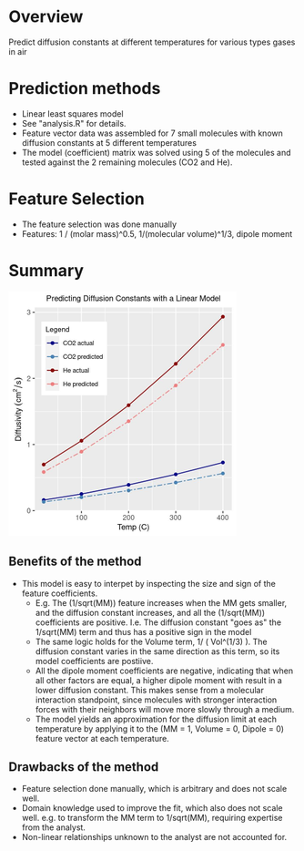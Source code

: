 # Overview
Predict diffusion constants at different temperatures for various types gases in air

# Prediction methods
- Linear least squares model
- See "analysis.R" for details. 
- Feature vector data was assembled for 7 small molecules with known diffusion constants at 5 different temperatures
- The model (coefficient) matrix was solved using 5 of the molecules and tested against the 2 remaining molecules (CO2 and He).

# Feature Selection
- The feature selection was done manually 
- Features: 1 / (molar mass)^0.5, 1/(molecular volume)^1/3, dipole moment

# Summary
<img src="model_predictions.jpg" width="400" height="430">

## Benefits of the method
- This model is easy to interpet by inspecting the size and sign of the feature coefficients. 
  - E.g. The (1/sqrt(MM)) feature increases when the MM gets smaller, and the diffusion constant increases, and all the (1/sqrt(MM)) coefficients are positive. I.e. The diffusion constant "goes as" the 1/sqrt(MM) term and thus has a positive sign in the model
  - The same logic holds for the Volume term, 1/ ( Vol^(1/3) ). The diffusion constant varies in the same direction as this term, so its model coefficients are postiive.
  - All the dipole moment coefficients are negative, indicating that when all other factors are equal, a higher dipole moment with result in a lower diffusion constant. This makes sense from a molecular interaction standpoint, since molecules with stronger interaction forces with their neighbors will move more slowly through a medium. 
  - The model yields an approximation for the diffusion limit at each temperature by applying it to the (MM = 1, Volume = 0, Dipole = 0) feature vector at each temperature. 

## Drawbacks of the method
- Feature selection done manually, which is arbitrary and does not scale well.
- Domain knowledge used to improve the fit, which also does not scale well. e.g. to transform the MM term to 1/sqrt(MM), requiring expertise from the analyst.
- Non-linear relationships unknown to the analyst are not accounted for.

